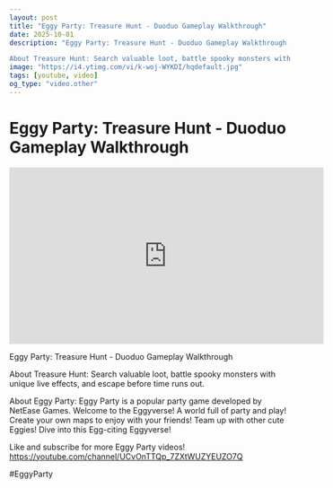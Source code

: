 ```yaml
---
layout: post
title: "Eggy Party: Treasure Hunt - Duoduo Gameplay Walkthrough"
date: 2025-10-01
description: "Eggy Party: Treasure Hunt - Duoduo Gameplay Walkthrough

About Treasure Hunt: Search valuable loot, battle spooky monsters with unique live effects, and..."
image: "https://i4.ytimg.com/vi/k-woj-WYKDI/hqdefault.jpg"
tags: [youtube, video]
og_type: "video.other"
---
```


<script type="application/ld+json">
{
  "@context": "http://schema.org",
  "@type": "VideoObject",
  "name": "Eggy Party: Treasure Hunt - Duoduo Gameplay Walkthrough",
  "description": "Eggy Party: Treasure Hunt - Duoduo Gameplay Walkthrough\n\nAbout Treasure Hunt: Search valuable loot, battle spooky monsters with unique live effects, and escape before time runs out. \n\nAbout Eggy Party: Eggy Party is a popular party game developed by NetEase Games. Welcome to the Eggyverse! A world full of party and play! Create your own maps to enjoy with your friends! Team up with other cute Eggies! Dive into this Egg-citing Eggyverse!\n\nLike and subscribe for more Eggy Party videos! https://youtube.com/channel/UCvOnTTQp_7ZXtWUZYEUZO7Q \n\n#EggyParty",
  "thumbnailUrl": "https://i4.ytimg.com/vi/k-woj-WYKDI/hqdefault.jpg",
  "uploadDate": "2025-10-01T00:00:58",
  "embedUrl": "https://www.youtube.com/embed/k-woj-WYKDI",
  "publisher": {
    "@type": "Person",
    "name": "Celo Zaga"
  },
  "mainEntityOfPage": {
    "@type": "WebPage",
    "@id": "https://celozaga.github.io/2025/10/01/eggy-party:-treasure-hunt---duoduo-gameplay-walkthrough-k-woj-WYKDI.html"
  },
  "duration": "PT0M0S"
}
</script>

<script type="application/ld+json">
{
  "@context": "http://schema.org",
  "@type": "BlogPosting",
  "headline": "Eggy Party: Treasure Hunt - Duoduo Gameplay Walkthrough",
  "image": "https://i4.ytimg.com/vi/k-woj-WYKDI/hqdefault.jpg",
  "publisher": {
    "@type": "Person",
    "name": "Celo Zaga"
  },
  "url": "https://celozaga.github.io/2025/10/01/eggy-party:-treasure-hunt---duoduo-gameplay-walkthrough-k-woj-WYKDI.html",
  "datePublished": "2025-10-01T00:00:58",
  "dateCreated": "2025-10-01T00:00:58",
  "dateModified": "2025-10-01T00:00:58",
  "description": "Eggy Party: Treasure Hunt - Duoduo Gameplay Walkthrough\n\nAbout Treasure Hunt: Search valuable loot, battle spooky monsters with unique live effects, and...",
  "author": {
    "@type": "Person",
    "name": "Celo Zaga"
  },
  "mainEntityOfPage": {
    "@type": "WebPage",
    "@id": "https://celozaga.github.io/2025/10/01/eggy-party:-treasure-hunt---duoduo-gameplay-walkthrough-k-woj-WYKDI.html"
  }
}
</script>

<h1 class="youtube-post-title">Eggy Party: Treasure Hunt - Duoduo Gameplay Walkthrough</h1>

<iframe width="560" height="315" src="https://www.youtube.com/embed/k-woj-WYKDI" class="youtube-post-embed" frameborder="0" allowfullscreen></iframe>

<p class="youtube-post-description">Eggy Party: Treasure Hunt - Duoduo Gameplay Walkthrough

About Treasure Hunt: Search valuable loot, battle spooky monsters with unique live effects, and escape before time runs out. 

About Eggy Party: Eggy Party is a popular party game developed by NetEase Games. Welcome to the Eggyverse! A world full of party and play! Create your own maps to enjoy with your friends! Team up with other cute Eggies! Dive into this Egg-citing Eggyverse!

Like and subscribe for more Eggy Party videos! https://youtube.com/channel/UCvOnTTQp_7ZXtWUZYEUZO7Q 

#EggyParty</p>
